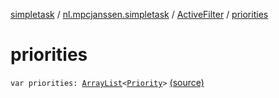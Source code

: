 [simpletask](../../index.md) / [nl.mpcjanssen.simpletask](../index.md) / [ActiveFilter](index.md) / [priorities](.)

# priorities

`var priorities: `[`ArrayList`](http://docs.oracle.com/javase/6/docs/api/java/util/ArrayList.html)`<`[`Priority`](../../nl.mpcjanssen.simpletask.task/-priority/index.md)`>` [(source)](https://github.com/mpcjanssen/simpletask-android/blob/master/src/main/java/nl/mpcjanssen/simpletask/ActiveFilter.kt#L23)